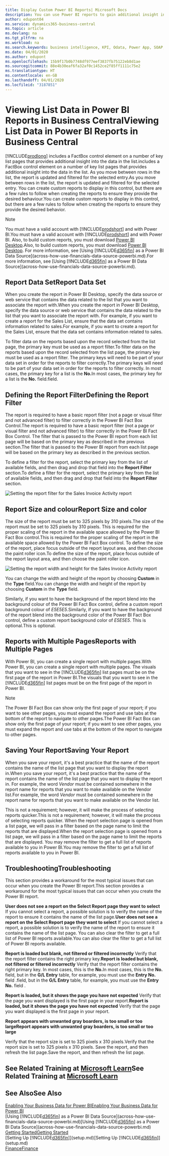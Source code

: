 ```yaml
---
title: Display Custom Power BI Reports| Microsoft Docs
description: You can use Power BI reports to gain additional insight into data in lists.
author: edupont04
ms.service: dynamics365-business-central
ms.topic: article
ms.devlang: na
ms.tgt_pltfrm: na
ms.workload: na
ms.search.keywords: business intelligence, KPI, Odata, Power App, SOAP, analysis
ms.date: 04/01/2020
ms.author: edupont
ms.openlocfilehash: 15b9f17b0b7748df977eef3837fb75122eb8d1ae
ms.sourcegitcommit: 88e4b30eaf6fa32af0c1452ce2f85ff1111c75e2
ms.translationtype: HT
ms.contentlocale: en-GB
ms.lasthandoff: 04/01/2020
ms.locfileid: "3187851"
---
```

# <a name="viewing-list-data-in-power-bi-reports-in-business-central"></a><span data-ttu-id="90187-103">Viewing List Data in Power BI Reports in Business Central</span><span class="sxs-lookup"><span data-stu-id="90187-103">Viewing List Data in Power BI Reports in Business Central</span></span>

[!INCLUDE[prodlong](includes/prodlong.md)] <span data-ttu-id="90187-104">includes a FactBox control element on a number of key list pages that provides additional insight into the data in the list.</span><span class="sxs-lookup"><span data-stu-id="90187-104">includes a FactBox control element on a number of key list pages that provides additional insight into the data in the list.</span></span> <span data-ttu-id="90187-105">As you move between rows in the list, the report is updated and filtered for the selected entry.</span><span class="sxs-lookup"><span data-stu-id="90187-105">As you move between rows in the list, the report is updated and filtered for the selected entry.</span></span> <span data-ttu-id="90187-106">You can create custom reports to display in this control, but there are a few rules to follow when creating the reports to ensure they provide the desired behaviour.</span><span class="sxs-lookup"><span data-stu-id="90187-106">You can create custom reports to display in this control, but there are a few rules to follow when creating the reports to ensure they provide the desired behavior.</span></span>  

> [!NOTE]  
> <span data-ttu-id="90187-107">You must have a valid account with [!INCLUDE[prodshort](includes/prodshort.md)] and with Power BI.</span><span class="sxs-lookup"><span data-stu-id="90187-107">You must have a valid account with [!INCLUDE[prodshort](includes/prodshort.md)] and with Power BI.</span></span> <span data-ttu-id="90187-108">Also, to build custom reports, you must download [Power BI Desktop](https://powerbi.microsoft.com/desktop/).</span><span class="sxs-lookup"><span data-stu-id="90187-108">Also, to build custom reports, you must download [Power BI Desktop](https://powerbi.microsoft.com/desktop/).</span></span> <span data-ttu-id="90187-109">For more information, see [Using [!INCLUDE[d365fin](includes/d365fin_md.md)] as a Power BI Data Source](across-how-use-financials-data-source-powerbi.md).</span><span class="sxs-lookup"><span data-stu-id="90187-109">For more information, see [Using [!INCLUDE[d365fin](includes/d365fin_md.md)] as a Power BI Data Source](across-how-use-financials-data-source-powerbi.md).</span></span>  

## <a name="report-data-set"></a><span data-ttu-id="90187-110">Report Data Set</span><span class="sxs-lookup"><span data-stu-id="90187-110">Report Data Set</span></span>
<span data-ttu-id="90187-111">When you create the report in Power BI Desktop, specify the data source or web service that contains the data related to the list that you want to associate the report with.</span><span class="sxs-lookup"><span data-stu-id="90187-111">When you create the report in Power BI Desktop, specify the data source or web service that contains the data related to the list that you want to associate the report with.</span></span> <span data-ttu-id="90187-112">For example, if you want to create a report for the Sales List, ensure that the data set contains information related to sales.</span><span class="sxs-lookup"><span data-stu-id="90187-112">For example, if you want to create a report for the Sales List, ensure that the data set contains information related to sales.</span></span>  

<span data-ttu-id="90187-113">To filter data on the reports based upon the record selected from the list page, the primary key must be used as a report filter.</span><span class="sxs-lookup"><span data-stu-id="90187-113">To filter data on the reports based upon the record selected from the list page, the primary key must be used as a report filter.</span></span> <span data-ttu-id="90187-114">The primary keys will need to be part of your data set in order for the reports to filter correctly.</span><span class="sxs-lookup"><span data-stu-id="90187-114">The primary keys will need to be part of your data set in order for the reports to filter correctly.</span></span> <span data-ttu-id="90187-115">In most cases, the primary key for a list is the **No.**</span><span class="sxs-lookup"><span data-stu-id="90187-115">In most cases, the primary key for a list is the **No.**</span></span> <span data-ttu-id="90187-116">field.</span><span class="sxs-lookup"><span data-stu-id="90187-116">field.</span></span>  

## <a name="defining-the-report-filter"></a><span data-ttu-id="90187-117">Defining the Report Filter</span><span class="sxs-lookup"><span data-stu-id="90187-117">Defining the Report Filter</span></span>
<span data-ttu-id="90187-118">The report is required to have a basic report filter (not a page or visual filter and not advanced filter) to filter correctly in the Power BI Fact Box Control.</span><span class="sxs-lookup"><span data-stu-id="90187-118">The report is required to have a basic report filter (not a page or visual filter and not advanced filter) to filter correctly in the Power BI Fact Box Control.</span></span> <span data-ttu-id="90187-119">The filter that is passed to the Power BI report from each list page will be based on the primary key as described in the previous section.</span><span class="sxs-lookup"><span data-stu-id="90187-119">The filter that is passed to the Power BI report from each list page will be based on the primary key as described in the previous section.</span></span>  

<span data-ttu-id="90187-120">To define a filter for the report, select the primary key from the list of available fields, and then drag and drop that field into the **Report Filter** section.</span><span class="sxs-lookup"><span data-stu-id="90187-120">To define a filter for the report, select the primary key from the list of available fields, and then drag and drop that field into the **Report Filter** section.</span></span>  

![Setting the report filter for the Sales Invoice Activity report](./media/across-how-use-powerbi-reports-factbox/financials-powerbi-report-filter.png)

## <a name="report-size-and-color"></a><span data-ttu-id="90187-122">Report Size and colour</span><span class="sxs-lookup"><span data-stu-id="90187-122">Report Size and color</span></span>
<span data-ttu-id="90187-123">The size of the report must be set to 325 pixels by 310 pixels.</span><span class="sxs-lookup"><span data-stu-id="90187-123">The size of the report must be set to 325 pixels by 310 pixels.</span></span> <span data-ttu-id="90187-124">This is required for the proper scaling of the report in the available space allowed by the Power BI Fact Box control.</span><span class="sxs-lookup"><span data-stu-id="90187-124">This is required for the proper scaling of the report in the available space allowed by the Power BI Fact Box control.</span></span> <span data-ttu-id="90187-125">To define the size of the report, place focus outside of the report layout area, and then choose the paint roller icon.</span><span class="sxs-lookup"><span data-stu-id="90187-125">To define the size of the report, place focus outside of the report layout area, and then choose the paint roller icon.</span></span>

![Setting the report width and height for the Sales Invoice Activity report](./media/across-how-use-powerbi-reports-factbox/financials-powerbi-report-sizing.png)

<span data-ttu-id="90187-127">You can change the width and height of the report by choosing **Custom** in the **Type** field.</span><span class="sxs-lookup"><span data-stu-id="90187-127">You can change the width and height of the report by choosing **Custom** in the **Type** field.</span></span>

<span data-ttu-id="90187-128">Similarly, if you want to have the background of the report blend into the background colour of the Power BI Fact Box control, define a custom report background colour of *E5E5E5*.</span><span class="sxs-lookup"><span data-stu-id="90187-128">Similarly, if you want to have the background of the report blend into the background color of the Power BI Fact Box control, define a custom report background color of *E5E5E5*.</span></span> <span data-ttu-id="90187-129">This is optional.</span><span class="sxs-lookup"><span data-stu-id="90187-129">This is optional.</span></span>  

## <a name="reports-with-multiple-pages"></a><span data-ttu-id="90187-130">Reports with Multiple Pages</span><span class="sxs-lookup"><span data-stu-id="90187-130">Reports with Multiple Pages</span></span>
<span data-ttu-id="90187-131">With Power BI, you can create a single report with multiple pages.</span><span class="sxs-lookup"><span data-stu-id="90187-131">With Power BI, you can create a single report with multiple pages.</span></span> <span data-ttu-id="90187-132">The visuals that you want to see in the [!INCLUDE[d365fin](includes/d365fin_md.md)] list pages must be on the first page of the report in Power BI.</span><span class="sxs-lookup"><span data-stu-id="90187-132">The visuals that you want to see in the [!INCLUDE[d365fin](includes/d365fin_md.md)] list pages must be on the first page of the report in Power BI.</span></span>  

> [!NOTE]  
> <span data-ttu-id="90187-133">The Power BI Fact Box can show only the first page of your report; if you want to see other pages, you must expand the report and use tabs at the bottom of the report to navigate to other pages.</span><span class="sxs-lookup"><span data-stu-id="90187-133">The Power BI Fact Box can show only the first page of your report; if you want to see other pages, you must expand the report and use tabs at the bottom of the report to navigate to other pages.</span></span>  

## <a name="saving-your-report"></a><span data-ttu-id="90187-134">Saving Your Report</span><span class="sxs-lookup"><span data-stu-id="90187-134">Saving Your Report</span></span>

<span data-ttu-id="90187-135">When you save your report, it's a best practice that the name of the report contains the name of the list page that you want to display the report in.</span><span class="sxs-lookup"><span data-stu-id="90187-135">When you save your report, it's a best practice that the name of the report contains the name of the list page that you want to display the report in.</span></span> <span data-ttu-id="90187-136">For example, the word *Vendor* must be contained somewhere in the report name for reports that you want to make available on the Vendor list.</span><span class="sxs-lookup"><span data-stu-id="90187-136">For example, the word *Vendor* must be contained somewhere in the report name for reports that you want to make available on the Vendor list.</span></span>  

<span data-ttu-id="90187-137">This is not a requirement; however, it will make the process of selecting reports quicker.</span><span class="sxs-lookup"><span data-stu-id="90187-137">This is not a requirement; however, it will make the process of selecting reports quicker.</span></span> <span data-ttu-id="90187-138">When the report selection page is opened from a list page, we will pass in a filter based on the page name to limit the reports that are displayed.</span><span class="sxs-lookup"><span data-stu-id="90187-138">When the report selection page is opened from a list page, we will pass in a filter based on the page name to limit the reports that are displayed.</span></span>  <span data-ttu-id="90187-139">You may remove the filter to get a full list of reports available to you in Power BI.</span><span class="sxs-lookup"><span data-stu-id="90187-139">You may remove the filter to get a full list of reports available to you in Power BI.</span></span>  

## <a name="troubleshooting"></a><span data-ttu-id="90187-140">Troubleshooting</span><span class="sxs-lookup"><span data-stu-id="90187-140">Troubleshooting</span></span>
<span data-ttu-id="90187-141">This section provides a workaround for the most typical issues that can occur when you create the Power BI report.</span><span class="sxs-lookup"><span data-stu-id="90187-141">This section provides a workaround for the most typical issues that can occur when you create the Power BI report.</span></span>  

<span data-ttu-id="90187-142">**User does not see a report on the Select Report page they want to select** If you cannot select a report, a possible solution is to verify the name of the report to ensure it contains the name of the list page.</span><span class="sxs-lookup"><span data-stu-id="90187-142">**User does not see a report on the Select Report page they want to select** If you cannot select a report, a possible solution is to verify the name of the report to ensure it contains the name of the list page.</span></span> <span data-ttu-id="90187-143">You can also clear the filter to get a full list of Power BI reports available.</span><span class="sxs-lookup"><span data-stu-id="90187-143">You can also clear the filter to get a full list of Power BI reports available.</span></span>  

<span data-ttu-id="90187-144">**Report is loaded but blank, not filtered or filtered incorrectly** Verify that the report filter contains the right primary key.</span><span class="sxs-lookup"><span data-stu-id="90187-144">**Report is loaded but blank, not filtered or filtered incorrectly** Verify that the report filter contains the right primary key.</span></span> <span data-ttu-id="90187-145">In most cases, this is the **No.**</span><span class="sxs-lookup"><span data-stu-id="90187-145">In most cases, this is the **No.**</span></span> <span data-ttu-id="90187-146">field, but in the **G/L Entry** table, for example, you must use the **Entry No.** field  .</span><span class="sxs-lookup"><span data-stu-id="90187-146">field, but in the **G/L Entry** table, for example, you must use the **Entry No.** field  .</span></span>

<span data-ttu-id="90187-147">**Report is loaded, but it shows the page you have not expected** Verify that the page you want displayed is the first page in your report.</span><span class="sxs-lookup"><span data-stu-id="90187-147">**Report is loaded, but it shows the page you have not expected** Verify that the page you want displayed is the first page in your report.</span></span>  

<span data-ttu-id="90187-148">**Report appears with unwanted gray boarders, is too small or too large**</span><span class="sxs-lookup"><span data-stu-id="90187-148">**Report appears with unwanted gray boarders, is too small or too large**</span></span>

<span data-ttu-id="90187-149">Verify that the report size is set to 325 pixels x 310 pixels.</span><span class="sxs-lookup"><span data-stu-id="90187-149">Verify that the report size is set to 325 pixels x 310 pixels.</span></span> <span data-ttu-id="90187-150">Save the report, and then refresh the list page.</span><span class="sxs-lookup"><span data-stu-id="90187-150">Save the report, and then refresh the list page.</span></span>  

## <a name="see-related-training-at-microsoft-learn"></a><span data-ttu-id="90187-151">See Related Training at [Microsoft Learn](/learn/modules/configure-powerbi-excel-dynamics-365-business-central/index)</span><span class="sxs-lookup"><span data-stu-id="90187-151">See Related Training at [Microsoft Learn](/learn/modules/configure-powerbi-excel-dynamics-365-business-central/index)</span></span>

## <a name="see-also"></a><span data-ttu-id="90187-152">See Also</span><span class="sxs-lookup"><span data-stu-id="90187-152">See Also</span></span>

[<span data-ttu-id="90187-153">Enabling Your Business Data for Power BI</span><span class="sxs-lookup"><span data-stu-id="90187-153">Enabling Your Business Data for Power BI</span></span>](admin-powerbi.md)  
<span data-ttu-id="90187-154">[Using [!INCLUDE[d365fin](includes/d365fin_md.md)] as a Power BI Data Source](across-how-use-financials-data-source-powerbi.md)</span><span class="sxs-lookup"><span data-stu-id="90187-154">[Using [!INCLUDE[d365fin](includes/d365fin_md.md)] as a Power BI Data Source](across-how-use-financials-data-source-powerbi.md)</span></span>  
[<span data-ttu-id="90187-155">Getting Started</span><span class="sxs-lookup"><span data-stu-id="90187-155">Getting Started</span></span>](product-get-started.md)  
<span data-ttu-id="90187-156">[Setting Up [!INCLUDE[d365fin](includes/d365fin_md.md)]](setup.md)</span><span class="sxs-lookup"><span data-stu-id="90187-156">[Setting Up [!INCLUDE[d365fin](includes/d365fin_md.md)]](setup.md)</span></span>  
[<span data-ttu-id="90187-157">Finance</span><span class="sxs-lookup"><span data-stu-id="90187-157">Finance</span></span>](finance.md)  
